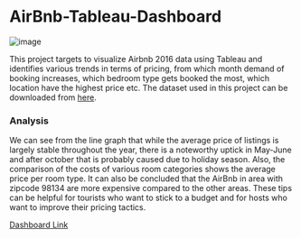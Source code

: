 # AirBnb-Tableau-Dashboard

![image](https://user-images.githubusercontent.com/22257555/223458077-e1f0c820-ed92-4462-967d-1a79555535cb.png)

This project targets to visualize Airbnb 2016 data using Tableau and identifies various trends in terms of pricing, from which month demand of booking increases, which bedroom type gets booked the most, which location have the highest price etc. The dataset used in this project can be downloaded from [here](http://insideairbnb.com/get-the-data/).

### Analysis

We can see from the line graph that while the average price of listings is largely stable throughout the year, there is a noteworthy uptick in May-June and after october that is probably caused due to holiday season. Also, the comparison of the costs of various room categories shows the average price per room type. It can also be concluded that the AirBnb in area with zipcode 98134 are more expensive compared to the other areas. These tips can be helpful for tourists who want to stick to a budget and for hosts who want to improve their pricing tactics.

[Dashboard Link](https://public.tableau.com/app/profile/nandita8326/viz/AirBnb_16781287596890/Dashboard1)
